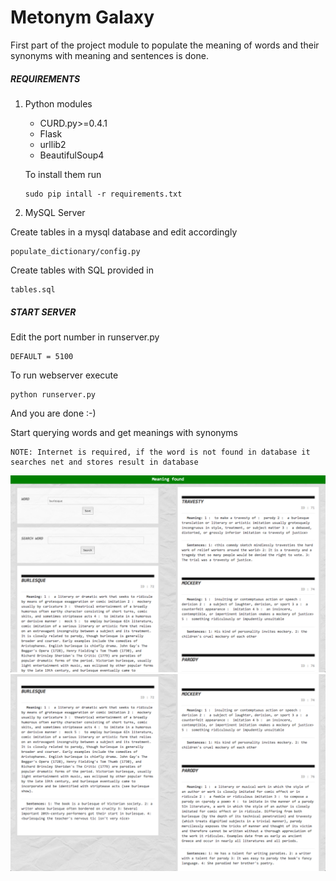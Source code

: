 Metonym Galaxy
==============

First part of the project module to populate the meaning of words and their synonyms with meaning and sentences is done. 

##### REQUIREMENTS #####
1. Python modules 
    * CURD.py>=0.4.1
    * Flask
    * urllib2
    * BeautifulSoup4

    To install them run 
    ```
    sudo pip intall -r requirements.txt
    ```

2. MySQL Server

Create tables in a mysql database
and edit accordingly
```
populate_dictionary/config.py
```

Create tables with SQL provided in 
```
tables.sql
```
##### START SERVER #####

Edit the port number in runserver.py
```
DEFAULT = 5100
```

To run webserver execute
```
python runserver.py
```

And you are done :-)

Start querying words and get meanings with synonyms 

```
NOTE: Internet is required, if the word is not found in database it searches net and stores result in database
```
![alt Screenshot 1](https://github.com/debjyoti385/metonym_galaxy/blob/master/screenshots/screen1.png)
![alt Screenshot 2](https://github.com/debjyoti385/metonym_galaxy/blob/master/screenshots/screen2.png)
